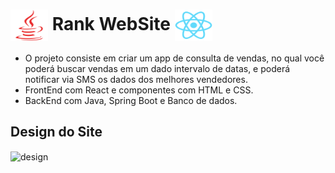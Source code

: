 <div className="Rank-WebSite">
  <h1>
    <img align="center" alt="java" height="50" width="60" src="https://github.com/devicons/devicon/blob/master/icons/java/java-plain.svg"/>
    Rank WebSite
    <img align="center" alt="react" height="50" width="60" src="https://github.com/devicons/devicon/blob/master/icons/react/react-original.svg"/>
  </h1>
</div>

- O projeto consiste em criar um app de consulta de vendas, no qual você poderá buscar vendas em um dado intervalo de datas, e poderá notificar via SMS os dados dos melhores vendedores. 
- FrontEnd com React e componentes com HTML e CSS.
- BackEnd com Java, Spring Boot e Banco de dados.

## Design do Site
<div className="Design-Site">
  <img align="center" alt="design" height="1000" width="1000" src="https://user-images.githubusercontent.com/89430801/179338751-361ceffa-a908-432a-b84e-5120d63c5847.svg"/>
</div>



